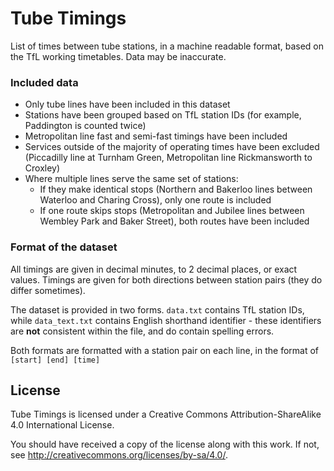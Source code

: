 # Tube Timings
List of times between tube stations, in a machine readable format, based on the TfL working timetables. Data may be inaccurate.

### Included data
- Only tube lines have been included in this dataset
- Stations have been grouped based on TfL station IDs (for example, Paddington is counted twice)
- Metropolitan line fast and semi-fast timings have been included
- Services outside of the majority of operating times have been excluded (Piccadilly line at Turnham Green, Metropolitan line Rickmansworth to Croxley)
- Where multiple lines serve the same set of stations:
    - If they make identical stops (Northern and Bakerloo lines between Waterloo and Charing Cross), only one route is included
    - If one route skips stops (Metropolitan and Jubilee lines between Wembley Park and Baker Street), both routes have been included

### Format of the dataset
All timings are given in decimal minutes, to 2 decimal places, or exact values. Timings are given for both directions between station pairs (they do differ sometimes).

The dataset is provided in two forms. `data.txt` contains TfL station IDs, while `data_text.txt` contains English shorthand identifier - these identifiers are **not** consistent within the file, and do contain spelling errors.

Both formats are formatted with a station pair on each line, in the format of `[start] [end] [time]`

## License
Tube Timings is licensed under a
Creative Commons Attribution-ShareAlike 4.0 International License.

You should have received a copy of the license along with this
work.  If not, see <http://creativecommons.org/licenses/by-sa/4.0/>.
